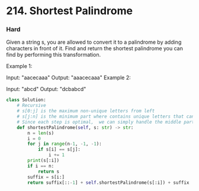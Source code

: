 # 214. Shortest Palindrome
### Hard
Given a string s, you are allowed to convert it to a palindrome by adding characters in front of it. Find and return the shortest palindrome you can find by performing this transformation.

Example 1:

Input: "aacecaaa"
Output: "aaacecaaa"
Example 2:

Input: "abcd"
Output: "dcbabcd"

```python
class Solution:
    # Recursive 
    # s[0:j] is the maximum non-unique letters from left
    # s[j:n] is the minimum part where contains unique letters that can only be got from inserting
    # Since each step is optimal,  we can simply handle the middle part of s[0:j] recursively and add the suffix to it.
    def shortestPalindrome(self, s: str) -> str:
        n = len(s)
        i = 0
        for j in range(n-1, -1, -1):
            if s[i] == s[j]:
                i += 1
        print(s[:i])
        if i == n:
            return s
        suffix = s[i:]
        return suffix[::-1] + self.shortestPalindrome(s[:i]) + suffix
```